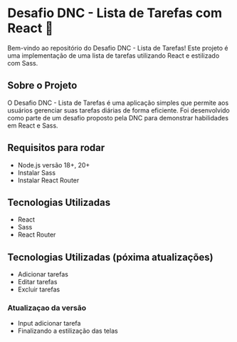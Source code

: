 # Desafio DNC - Lista de Tarefas com React 🚀

Bem-vindo ao repositório do Desafio DNC - Lista de Tarefas! Este projeto é uma implementação de uma lista de tarefas utilizando React e estilizado com Sass.

## Sobre o Projeto

O Desafio DNC - Lista de Tarefas é uma aplicação simples que permite aos usuários gerenciar suas tarefas diárias de forma eficiente. Foi desenvolvido como parte de um desafio proposto pela DNC para demonstrar habilidades em React e Sass.

## Requisitos para rodar 

- Node.js versão 18+, 20+
- Instalar Sass
- Instalar React Router

## Tecnologias Utilizadas

- React
- Sass
- React Router

## Tecnologias Utilizadas (póxima atualizações)

- Adicionar tarefas
- Editar tarefas
- Excluir tarefas
  
### Atualizaçao da versão
- Input adicionar tarefa
- Finalizando a estilização das telas